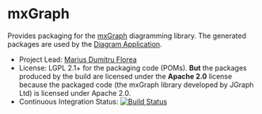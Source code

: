 # mxGraph

Provides packaging for the [mxGraph](https://github.com/jgraph/mxgraph/) diagramming library. The generated packages are used by the [Diagram Application](https://github.com/xwiki-contrib/application-diagram/).

* Project Lead: [Marius Dumitru Florea](http://www.xwiki.org/xwiki/bin/view/XWiki/mflorea)
* License: LGPL 2.1+ for the packaging code (POMs). **But** the packages produced by the build are licensed under the **Apache 2.0** license because the packaged code (the mxGraph library developed by JGraph Ltd) is licensed under Apache 2.0.
* Continuous Integration Status: [![Build Status](http://ci.xwiki.org/job/XWiki%20Contrib/job/mxgraph/job/master/badge/icon)](http://ci.xwiki.org/view/Contrib/job/XWiki%20Contrib/job/mxgraph/job/master/)
